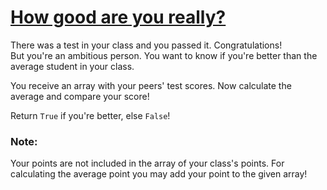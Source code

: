 # [How good are you really?](https://www.codewars.com/kata/how-good-are-you-really "https://www.codewars.com/kata/5601409514fc93442500010b")

There was a test in your class and you passed it. Congratulations!</br>
But you're an ambitious person. You want to know if you're better than the average student in your class.</br>

You receive an array with your peers' test scores. Now calculate the average and compare your score!</br>

Return `True` if you're better, else `False`!

### Note:

Your points are not included in the array of your class's points. For calculating the average point you may add your point to the given array!
